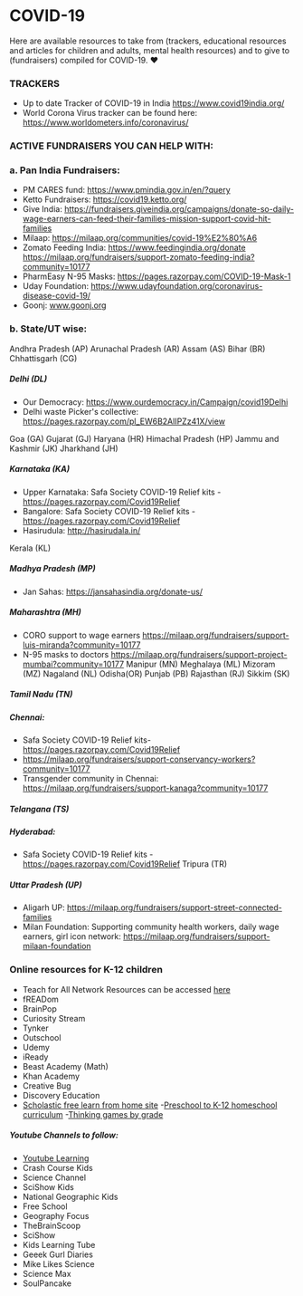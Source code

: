 # COVID-19
Here are available resources to take from (trackers, educational resources and articles for children and adults, mental health resources) and to give to (fundraisers) compiled for COVID-19. :heart:

### TRACKERS
- Up to date Tracker of COVID-19 in India https://www.covid19india.org/
- World Corona Virus tracker can be found here: https://www.worldometers.info/coronavirus/

### ACTIVE FUNDRAISERS YOU CAN HELP WITH:
### a. Pan India Fundraisers:
- PM CARES fund: https://www.pmindia.gov.in/en/?query
- Ketto Fundraisers: https://covid19.ketto.org/
- Give India: https://fundraisers.giveindia.org/campaigns/donate-so-daily-wage-earners-can-feed-their-families-mission-support-covid-hit-families
- Milaap: https://milaap.org/communities/covid-19%E2%80%A6
- Zomato Feeding India: https://www.feedingindia.org/donate    https://milaap.org/fundraisers/support-zomato-feeding-india?community=10177
- PharmEasy N-95 Masks: https://pages.razorpay.com/COVID-19-Mask-1
- Uday Foundation: https://www.udayfoundation.org/coronavirus-disease-covid-19/
- Goonj: www.goonj.org

### b. State/UT wise:
Andhra Pradesh (AP)
Arunachal Pradesh (AR)
Assam (AS)
Bihar (BR)
Chhattisgarh (CG)
##### **Delhi (DL)**
- Our Democracy: https://www.ourdemocracy.in/Campaign/covid19Delhi
- Delhi waste Picker's collective: https://pages.razorpay.com/pl_EW6B2AlIPZz41X/view

Goa (GA)
Gujarat (GJ)
Haryana (HR)
Himachal Pradesh (HP)
Jammu and Kashmir (JK)
Jharkhand (JH)
##### **Karnataka (KA)**
- Upper Karnataka: Safa Society COVID-19 Relief kits - https://pages.razorpay.com/Covid19Relief
- Bangalore: Safa Society COVID-19 Relief kits - https://pages.razorpay.com/Covid19Relief
- Hasirudula: http://hasirudala.in/


Kerala (KL)
##### **Madhya Pradesh (MP)**
- Jan Sahas: https://jansahasindia.org/donate-us/

##### **Maharashtra (MH)**
- CORO support to wage earners https://milaap.org/fundraisers/support-luis-miranda?community=10177
-  N-95 masks to doctors https://milaap.org/fundraisers/support-project-mumbai?community=10177
Manipur (MN)
Meghalaya (ML)
Mizoram (MZ)
Nagaland (NL)
Odisha(OR)
Punjab (PB)
Rajasthan (RJ)
Sikkim (SK)
##### **Tamil Nadu (TN)**
##### Chennai: 
- Safa Society COVID-19 Relief kits- https://pages.razorpay.com/Covid19Relief
- https://milaap.org/fundraisers/support-conservancy-workers?community=10177
- Transgender community in Chennai: https://milaap.org/fundraisers/support-kanaga?community=10177

##### **Telangana (TS)**
##### Hyderabad: 
- Safa Society COVID-19 Relief kits - https://pages.razorpay.com/Covid19Relief
Tripura (TR)

##### **Uttar Pradesh (UP)**
- Aligarh UP: https://milaap.org/fundraisers/support-street-connected-families
- Milan Foundation: Supporting community health workers, daily wage earners, girl icon network: https://milaap.org/fundraisers/support-milaan-foundation


### Online resources for K-12 children
- Teach for All Network Resources can be accessed [here](https://docs.google.com/spreadsheets/d/1m70zyscwEFwU1Id8x1SPib8jHp-Z3R7-CqZVczR6UMo/edit?usp=drivesdk)
- fREADom
- BrainPop
- Curiosity Stream
- Tynker
- Outschool
- Udemy
- iReady
- Beast Academy (Math)
- Khan Academy
- Creative Bug
- Discovery Education
- [Scholastic free learn from home site](https://classroommagazines.scholastic.com/support/learnathome.html)
-[Preschool to K-12 homeschool curriculum](https://allinonehomeschool.com/)
-[Thinking games by grade](https://allinonehomeschool.com/thinking/) 

##### Youtube Channels to follow:
- [Youtube Learning](https://learnathome.withyoutube.com/#teens)
- Crash Course Kids
- Science Channel
- SciShow Kids
- National  Geographic Kids
- Free School
- Geography Focus
- TheBrainScoop
- SciShow
- Kids Learning Tube
- Geeek Gurl Diaries
- Mike Likes Science
- Science Max
- SoulPancake





